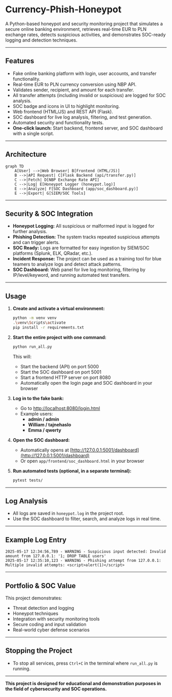 # Currency-Phish-Honeypot

A Python-based honeypot and security monitoring project that simulates a secure online banking environment, retrieves real-time EUR to PLN exchange rates, detects suspicious activities, and demonstrates SOC-ready logging and detection techniques.

---

## Features

- Fake online banking platform with login, user accounts, and transfer functionality.
- Real-time EUR to PLN currency conversion using NBP API.
- Validates sender, recipient, and amount for each transfer.
- All transfer attempts (including invalid or suspicious) are logged for SOC analysis.
- SOC badge and icons in UI to highlight monitoring.
- Web frontend (HTML/JS) and REST API (Flask).
- SOC dashboard for live log analysis, filtering, and test generation.
- Automated security and functionality tests.
- **One-click launch:** Start backend, frontend server, and SOC dashboard with a single script.

---

## Architecture

```mermaid
graph TD
    A[User] -->|Web Browser| B[Frontend (HTML/JS)]
    B -->|API Request| C[Flask Backend (api/transfer.py)]
    C -->|Fetch| D[NBP Exchange Rate API]
    C -->|Log| E[Honeypot Logger (honeypot.log)]
    E -->|Analyze| F[SOC Dashboard (app/soc_dashboard.py)]
    E -->|Export| G[SIEM/SOC Tools]
```

---

## Security & SOC Integration

- **Honeypot Logging:** All suspicious or malformed input is logged for further analysis.
- **Phishing Detection:** The system tracks repeated suspicious attempts and can trigger alerts.
- **SOC Ready:** Logs are formatted for easy ingestion by SIEM/SOC platforms (Splunk, ELK, QRadar, etc.).
- **Incident Response:** The project can be used as a training tool for blue teamers to analyze logs and detect attack patterns.
- **SOC Dashboard:** Web panel for live log monitoring, filtering by IP/level/keyword, and running automated test transfers.

---

## Usage

1. **Create and activate a virtual environment:**
   ```bash
   python -m venv venv
   .\venv\Scripts\activate
   pip install -r requirements.txt
   ```

2. **Start the entire project with one command:**
   ```bash
   python run_all.py
   ```
   This will:
   - Start the backend (API) on port 5000
   - Start the SOC dashboard on port 5001
   - Start a frontend HTTP server on port 8080
   - Automatically open the login page and SOC dashboard in your browser

3. **Log in to the fake bank:**
   - Go to [http://localhost:8080/login.html](http://localhost:8080/login.html)
   - Example users:
     - **admin / admin**
     - **William / tajnehaslo**
     - **Emma / qwerty**

4. **Open the SOC dashboard:**
   - Automatically opens at [http://127.0.0.1:5001/dashboard](http://127.0.0.1:5001/dashboard)
   - Or open `app/frontend/soc_dashboard.html` in your browser

5. **Run automated tests (optional, in a separate terminal):**
   ```bash
   pytest tests/
   ```

---

## Log Analysis

- All logs are saved in `honeypot.log` in the project root.
- Use the SOC dashboard to filter, search, and analyze logs in real time.

---

## Example Log Entry

```
2025-05-17 12:34:56,789 - WARNING - Suspicious input detected: Invalid amount from 127.0.0.1: '1; DROP TABLE users'
2025-05-17 12:35:10,123 - WARNING - Phishing attempt from 127.0.0.1: Multiple invalid attempts: <script>alert(1)</script>
```

---

## Portfolio & SOC Value

This project demonstrates:
- Threat detection and logging
- Honeypot techniques
- Integration with security monitoring tools
- Secure coding and input validation
- Real-world cyber defense scenarios

---

## Stopping the Project

- To stop all services, press `Ctrl+C` in the terminal where `run_all.py` is running.

---

**This project is designed for educational and demonstration purposes in the field of cybersecurity and SOC operations.**